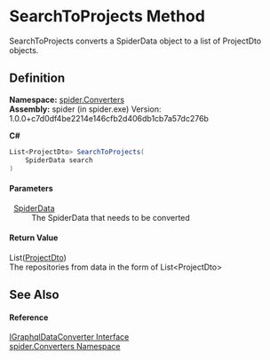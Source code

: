 # SearchToProjects Method


SearchToProjects converts a SpiderData object to a list of ProjectDto objects.



## Definition
**Namespace:** <a href="a1a6487c-d380-1653-1824-13765b4fe1dd">spider.Converters</a>  
**Assembly:** spider (in spider.exe) Version: 1.0.0+c7d0df4be2214e146cfb2d406db1cb7a57dc276b

**C#**
``` C#
List<ProjectDto> SearchToProjects(
	SpiderData search
)
```



#### Parameters
<dl><dt>  <a href="c0c784bf-c2ba-668f-3837-4e1d39c9d7e4">SpiderData</a></dt><dd>The SpiderData that needs to be converted</dd></dl>

#### Return Value
List(<a href="7153ffa9-75d9-d756-b8b0-dace1841bf5b">ProjectDto</a>)  
The repositories from data in the form of List&lt;ProjectDto&gt;

## See Also


#### Reference
<a href="8e1b075c-9a4d-b277-7d09-14b8c2f476e6">IGraphqlDataConverter Interface</a>  
<a href="a1a6487c-d380-1653-1824-13765b4fe1dd">spider.Converters Namespace</a>  
